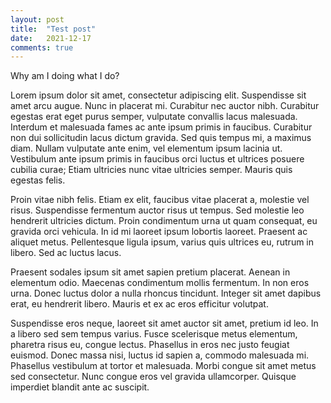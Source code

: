 ```yaml
---
layout: post
title:  "Test post"
date:   2021-12-17
comments: true
---
```


Why am I doing what I do?

Lorem ipsum dolor sit amet, consectetur adipiscing elit. Suspendisse sit amet arcu augue. Nunc in placerat mi. Curabitur nec auctor nibh. Curabitur egestas erat eget purus semper, vulputate convallis lacus malesuada. Interdum et malesuada fames ac ante ipsum primis in faucibus. Curabitur non dui sollicitudin lacus dictum gravida. Sed quis tempus mi, a maximus diam. Nullam vulputate ante enim, vel elementum ipsum lacinia ut. Vestibulum ante ipsum primis in faucibus orci luctus et ultrices posuere cubilia curae; Etiam ultricies nunc vitae ultricies semper. Mauris quis egestas felis.

Proin vitae nibh felis. Etiam ex elit, faucibus vitae placerat a, molestie vel risus. Suspendisse fermentum auctor risus ut tempus. Sed molestie leo hendrerit ultricies dictum. Proin condimentum urna ut quam consequat, eu gravida orci vehicula. In id mi laoreet ipsum lobortis laoreet. Praesent ac aliquet metus. Pellentesque ligula ipsum, varius quis ultrices eu, rutrum in libero. Sed ac luctus lacus.

Praesent sodales ipsum sit amet sapien pretium placerat. Aenean in elementum odio. Maecenas condimentum mollis fermentum. In non eros urna. Donec luctus dolor a nulla rhoncus tincidunt. Integer sit amet dapibus erat, eu hendrerit libero. Mauris et ex ac eros efficitur volutpat.

Suspendisse eros neque, laoreet sit amet auctor sit amet, pretium id leo. In a libero sed sem tempus varius. Fusce scelerisque metus elementum, pharetra risus eu, congue lectus. Phasellus in eros nec justo feugiat euismod. Donec massa nisi, luctus id sapien a, commodo malesuada mi. Phasellus vestibulum at tortor et malesuada. Morbi congue sit amet metus sed consectetur. Nunc congue eros vel gravida ullamcorper. Quisque imperdiet blandit ante ac suscipit.